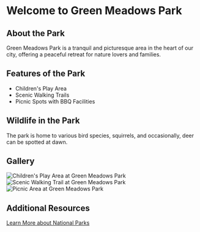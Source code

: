 <!DOCTYPE html>
<html lang="en">
<head>
    <meta charset="UTF-8">
    <meta http-equiv="X-UA-Compatible" content="IE=edge">
    <meta name="viewport" content="width=device-width, initial-scale=1.0">
    <link href="css/style.css" rel="stylesheet">
    <title>Green Meadows Park</title>
</head>
<body>
    <main>
        <h1>Welcome to Green Meadows Park</h1>
        <section>
            <h2>About the Park</h2>
            <p>Green Meadows Park is a tranquil and picturesque area in the heart of our city, offering a peaceful retreat for nature lovers and families.</p>
        </section>
        <section>
            <h2>Features of the Park</h2>
            <ul>
                <li>Children's Play Area</li>
                <li>Scenic Walking Trails</li>
                <li>Picnic Spots with BBQ Facilities</li>
            </ul>
        </section>
        <section>
            <h2>Wildlife in the Park</h2>
            <p>The park is home to various bird species, squirrels, and occasionally, deer can be spotted at dawn.</p>
        </section>
        <section>
            <h2>Gallery</h2>
            <img src="https://www.idealandscape.com/wp-content/uploads/2018/01/Zacharys-Playground-LakeStLouis2.jpg" alt="Children's Play Area at Green Meadows Park">
            <img src="https://s.hdnux.com/photos/01/31/12/77/23375833/4/rawImage.jpg" alt="Scenic Walking Trail at Green Meadows Park">
            <img src="https://npplan.com/wp-content/uploads/2022/01/Rock-Creek-276.jpg" alt="Picnic Area at Green Meadows Park">
        </section>
        <section>
            <h2>Additional Resources</h2>
            <a href="https://www.nationalparks.org/">Learn More about National Parks</a>
        </section>
    </main>
</body>
</html>
